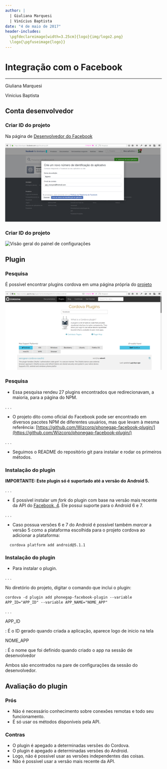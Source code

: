 ```yaml
---
author: |
  | Giuliana Marquesi
  | Vinícius Baptista
date: "4 de maio de 2017"
header-includes:
  \pgfdeclareimage[width=3.25cm]{logo}{img/logo2.png}
  \logo{\pgfuseimage{logo}}
---
```


# Integração com o Facebook
___

Giuliana Marquesi

Vinicius Baptista

## Conta desenvolvedor

### Criar ID do projeto

Na página de [Desenvolvedor do Facebook](https://developers.facebook.com/apps)

![Ao clicar adicionar novo app](img/ao-clicar-adicionar-novo-aplicativo.png "IMG1: click criar novo aplicativo")

### Criar ID do projeto

![Visão geral do painel de configurações](/home/gigik/Documentos/trocas/esse_semestre/PDM/facebook-apresentacao/img/visao-geral-painel-configuracoes.png)

## Plugin

### Pesquisa

É possível encontrar plugins cordova em uma página própria do [projeto](https://cordova.apache.org/plugins/?q=facebook&platforms=cordova-android)

![Procurando plugin do facebook](img/procurando-plugins-site-cordova.png)

### Pesquisa

- Essa pesquisa rendeu 27 plugins encontrados que redirecionavam, a maioria, para a página do NPM.

. . .

- O projeto dito como oficial do Facebook pode ser encontrado em diversos pacotes NPM de diferentes usuários, mas que levam à mesma referência:
[https://github.com/Wizcorp/phonegap-facebook-plugin/](https://github.com/Wizcorp/phonegap-facebook-plugin/)

. . .

- Seguimos o README do repositório git para instalar e rodar os primeiros métodos.

### Instalação do plugin

**IMPORTANTE: Este plugin só é suportado até a versão do Android 5.**

. . .

- É possível instalar um _fork_ do plugin com base na versão  mais recente da API do [Facebook, 4]( https://github.com/jeduan/cordova-plugin-facebook4). Ele possui suporte para o Android 6 e 7.

. . .

- Caso possua versões 6 e 7 do Android é possível também _marcar_ a versão 5 como a plataforma escolhida para o projeto cordova ao adicionar a plataforma:

```
  cordova platform add android@5.1.1
```

### Instalação do plugin

- Para instalar o plugin.

. . .

No diretório do projeto, digitar o comando que inclui o plugin:

~~~
cordova -d plugin add phonegap-facebook-plugin --variable APP_ID="APP_ID" --variable APP_NAME="NOME_APP"
~~~

. . .

APP_ID

: É o ID gerado quando criada a aplicação, aparece logo de inicio na tela

NOME_APP

: É o nome que foi definido quando criado o app na sessão de desenvolvedor

Ambos são encontrados na pare de configurações da sessão do desenvolvedor.

## Avaliação do plugin

### Prós
- Não é necessário conhecimento sobre conexões remotas e todo seu funcionamento.
- É só usar os métodos disponíveis pela API.

### Contras
- O plugin é apegado a determinadas versões do Cordova.
- O plugin é apegado a determinadas versões do Android.
- Logo, não é possivel usar as versões independentes das coisas.
- Não é possivel usar a versão mais recente da API.
